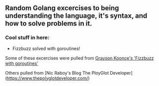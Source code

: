 ## Random Golang excercises to being understanding the language, it's syntax, and how to solve problems in it.

### Cool stuff in here:
* Fizzbuzz solved with goroutines!


Some of these excercises were pulled from [Grayson Koonce's 'Fizzbuzz with goroutines'](https://graysonkoonce.com/fizzbuzz-in-golang/)

Others pulled from [Nic Raboy's Blog The PloyGlot Developer] (https://www.thepolyglotdeveloper.com/)